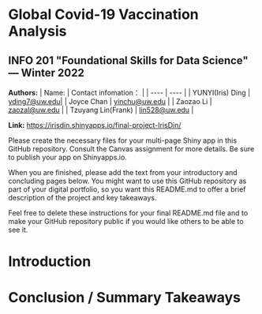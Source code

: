 # Global Covid-19 Vaccination Analysis
## INFO 201 "Foundational Skills for Data Science" — Winter 2022

**Authors:**
|  Name:   | Contact infomation：  |
|  ----  | ----  |
| YUNYI(Iris) Ding  | yding7@uw.edu|
| Joyce Chan  | yinchu@uw.edu |
| Zaozao Li  | zaozal@uw.edu |
| Tzuyang Lin(Frank) | lin528@uw.edu |

**Link:** https://irisdin.shinyapps.io/final-project-IrisDin/

Please create the necessary files for your multi-page Shiny app in this GitHub repository. Consult the Canvas assignment for more details. Be sure to publish your app on Shinyapps.io.

When you are finished, please add the text from your introductory and concluding pages below. You might want to use this GitHub repository as part of your digital portfolio, so you want this README.md to offer a brief description of the project and key takeaways.

Feel free to delete these instructions for your final README.md file and to make your GitHub repository public if you would like others to be able to see it. 

# Introduction



# Conclusion / Summary Takeaways

